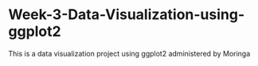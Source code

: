 # Week-3-Data-Visualization-using-ggplot2
This is a data visualization project using ggplot2 administered by Moringa
